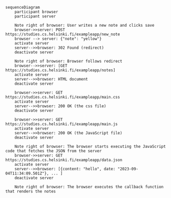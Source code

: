 ```mermaid
sequenceDiagram
    participant browser
    participant server

    Note right of browser: User writes a new note and clicks save
    browser->>server: POST https://studies.cs.helsinki.fi/exampleapp/new_note
    browser --> server: {"note": "yellow"}
    activate server
    server-->>browser: 302 Found (redirect)
    deactivate server

    Note right of browser: Browser follows redirect
    browser-->>server: [GET https://studies.cs.helsinki.fi/exampleapp/notes]
    activate server
    server-->>browser: HTML document
    deactivate server

    browser->>server: GET https://studies.cs.helsinki.fi/exampleapp/main.css
    activate server
    server-->>browser: 200 OK (the css file)
    deactivate server

    browser->>server: GET https://studies.cs.helsinki.fi/exampleapp/main.js
    activate server
    server-->>browser: 200 OK (the JavaScript file)
    deactivate server

    Note right of browser: The browser starts executing the JavaScript code that fetches the JSON from the server
    browser->>server: GET https://studies.cs.helsinki.fi/exampleapp/data.json
    activate server
    server-->>browser: [{content: "hello", date: "2023-09-04T11:34:09.501Z"}, ... ]
    deactivate server

    Note right of browser: The browser executes the callback function that renders the notes
```

<!-- ```mermaid
flowchart
    start
        participant User
        participant Browser
        participant Server
        User types in text into text field
        User clicks Save button
        Browser -> Server: POST request with text
        Server saves the note
        Browser displays a success message
    end
``` -->
